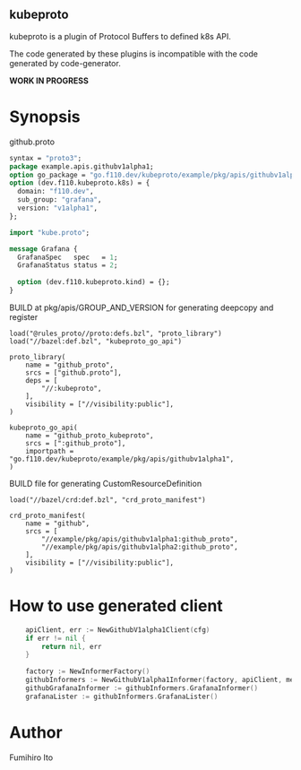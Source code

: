 kubeproto
---

kubeproto is a plugin of Protocol Buffers to defined k8s API.

The code generated by these plugins is incompatible with the code generated by code-generator.

**WORK IN PROGRESS**

# Synopsis

github.proto

```protobuf
syntax = "proto3";
package example.apis.githubv1alpha1;
option go_package = "go.f110.dev/kubeproto/example/pkg/apis/githubv1alpha1";
option (dev.f110.kubeproto.k8s) = {
  domain: "f110.dev",
  sub_group: "grafana",
  version: "v1alpha1",
};

import "kube.proto";

message Grafana {
  GrafanaSpec   spec   = 1;
  GrafanaStatus status = 2;
        
  option (dev.f110.kubeproto.kind) = {};
}
```

BUILD at pkg/apis/GROUP_AND_VERSION for generating deepcopy and register

```
load("@rules_proto//proto:defs.bzl", "proto_library")
load("//bazel:def.bzl", "kubeproto_go_api")

proto_library(
    name = "github_proto",
    srcs = ["github.proto"],
    deps = [
        "//:kubeproto",
    ],
    visibility = ["//visibility:public"],
)

kubeproto_go_api(
    name = "github_proto_kubeproto",
    srcs = [":github_proto"],
    importpath = "go.f110.dev/kubeproto/example/pkg/apis/githubv1alpha1",
)
```

BUILD file for generating CustomResourceDefinition

```
load("//bazel/crd:def.bzl", "crd_proto_manifest")

crd_proto_manifest(
    name = "github",
    srcs = [
        "//example/pkg/apis/githubv1alpha1:github_proto",
        "//example/pkg/apis/githubv1alpha2:github_proto",
    ],
    visibility = ["//visibility:public"],
)
```

# How to use generated client

```go
    apiClient, err := NewGithubV1alpha1Client(cfg)
	if err != nil {
		return nil, err
	}
	
	factory := NewInformerFactory()
    githubInformers := NewGithubV1alpha1Informer(factory, apiClient, metav1.NamespaceAll, 30*time.Second)
    githubGrafanaInformer := githubInformers.GrafanaInformer()
    grafanaLister := githubInformers.GrafanaLister()

```

# Author

Fumihiro Ito
